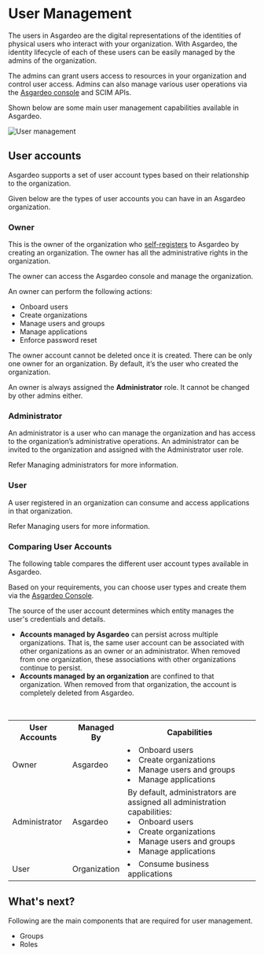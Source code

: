 # User Management

The users in Asgardeo are the digital representations of the identities of physical users who interact with your 
organization. With Asgardeo, the identity lifecycle of each of these users can be easily managed by the admins of the 
organization.

The admins can grant users access to resources in your organization and control user access. Admins can also manage various user operations via the [Asgardeo console](https://console.asgardeo.io) and SCIM APIs.

Shown below are some main user management capabilities available in Asgardeo.

<img class="borderless-img" :src="$withBase('/assets/img/guides/users/user-management-overview.png')" alt="User management">

## User accounts

Asgardeo supports a set of user account types based on their relationship to the organization. 

Given below are the types of user accounts you can have in an Asgardeo organization.

### Owner

This is the owner of the organization who [self-registers](https://asgardeo.io/early-signup) to Asgardeo by creating an organization. The owner has all 
the administrative rights in the organization.

The owner can access the Asgardeo console and manage the organization.

An owner can perform the following actions:
- Onboard users
- Create organizations
- Manage users and groups
- Manage applications
- Enforce password reset

The owner account cannot be deleted once it is created. There can be only one owner for an organization. By default, it’s the user who created the organization. 

An owner is always assigned the **Administrator** role. It cannot be changed by other admins either.

### Administrator 

An administrator is a user who can manage the organization and has access to the organization’s administrative operations. An administrator can be invited to the organization and assigned with the Administrator <a :href="$withBase('/references/user-management/user-roles/')">user role</a>.

Refer <a :href="$withBase('/guides/users/manage-collaborators/')">Managing administrators</a> for more information. 

### User 

A user registered in an organization can consume and access applications in that organization.

Refer <a :href="$withBase('/guides/users/manage-customers/')">Managing users</a> for more information. 

### Comparing User Accounts

The following table compares the different user account types available in Asgardeo.

Based on your requirements, you can choose user types and create them via the [Asgardeo Console](https://console.asgardeo.io).

The source of the user account determines which entity manages the user's credentials and details.

- **Accounts managed by Asgardeo** can persist across multiple organizations. That is, the same user account can be associated with other organizations as an owner or an administrator. When removed from one organization, these associations with other organizations continue to persist.
- **Accounts managed by an organization** are confined to that organization. When removed from that organization, the account is completely deleted from Asgardeo.
<br>

<table>
  <tr>
    <th>User Accounts</th>
    <th>Managed By</th>
    <th>Capabilities</th> 
  </tr>
  <tr>
    <td>Owner<Badge text="Asgardeo User" type="optional"/></td>
    <td>Asgardeo</td>
    <td>
        <li>Onboard users</li>
        <li>Create organizations</li>
        <li>Manage users and groups</li>
        <li>Manage applications</li>
    </td>
  </tr>
  <tr>
    <td>Administrator<Badge text="Asgardeo User" type="optional"/></td>
    <td>Asgardeo</td>
    <td>
    By default, administrators are assigned all administration capabilities:
      <li>Onboard users</li>
      <li>Create organizations</li>
      <li>Manage users and groups</li>
      <li>Manage applications</li>
    </td>
  </tr>
  <tr>
    <td>User</td>
    <td>Organization</td>
    <td><li>Consume business applications</li></td>
  </tr>
</table>

## What's next?

Following are the main components that are required for user management.
- <a :href="$withBase('/guides/users/manage-groups/')">Groups</a>
- <a :href="$withBase('/references/user-management/user-roles/')">Roles</a>
